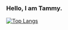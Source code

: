 ### Hello, I am Tammy.

[![Top Langs](https://github-readme-stats.vercel.app/api/top-langs/?username=ThamirysOlv&layout=compact&theme=gruvbox&show_icons=true&count_private=true)]()






<!--
https://github.com/anuraghazra/github-readme-stats

**ThamirysOlv/ThamirysOlv** is a ✨ _special_ ✨ repository because its `README.md` (this file) appears on your GitHub profile.

Here are some ideas to get you started:

- 🔭 I’m currently working on ...
- 🌱 I’m currently learning ...
- 👯 I’m looking to collaborate on ...
- 🤔 I’m looking for help with ...
- 💬 Ask me about ...
- 📫 How to reach me: ...
- 😄 Pronouns: ...
- ⚡ Fun fact: ...
-->
